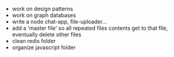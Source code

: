- work on design patterns
- work on graph databases
- write a node chat-app, file-uploader...
- add a 'master file' so all repeated files contents get to that file, eventually delete other files
- clean redis folder
- organize javascript folder
